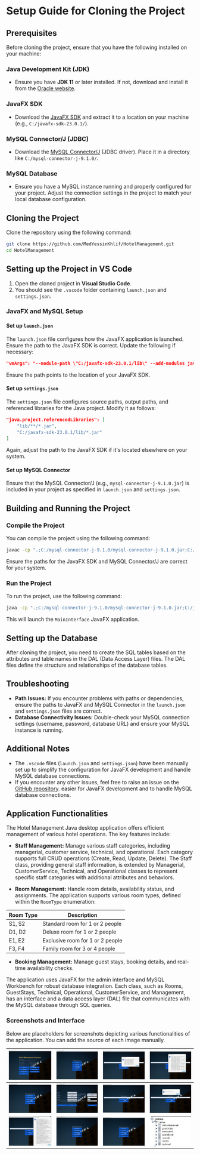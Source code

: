 
# Setup Guide for Cloning the Project

## Prerequisites

Before cloning the project, ensure that you have the following installed on your machine:

### Java Development Kit (JDK)

- Ensure you have **JDK 11** or later installed. If not, download and install it from the [Oracle website](https://www.oracle.com/java/technologies/javase-downloads.html).

### JavaFX SDK

- Download the [JavaFX SDK](https://gluonhq.com/products/javafx/) and extract it to a location on your machine (e.g., `C:/javafx-sdk-23.0.1/`).

### MySQL Connector/J (JDBC)

- Download the [MySQL Connector/J](https://dev.mysql.com/downloads/connector/j/) (JDBC driver). Place it in a directory like `C:/mysql-connector-j-9.1.0/`.

### MySQL Database

- Ensure you have a MySQL instance running and properly configured for your project. Adjust the connection settings in the project to match your local database configuration.

## Cloning the Project

Clone the repository using the following command:

```bash
git clone https://github.com/MedYessinKhlif/HotelManagement.git
cd HotelManagement
```

## Setting up the Project in VS Code

1. Open the cloned project in **Visual Studio Code**.
2. You should see the `.vscode` folder containing `launch.json` and `settings.json`.

### JavaFX and MySQL Setup

#### Set up `launch.json`

The `launch.json` file configures how the JavaFX application is launched. Ensure the path to the JavaFX SDK is correct. Update the following if necessary:

```json
"vmArgs": "--module-path \"C:/javafx-sdk-23.0.1/lib\" --add-modules javafx.controls,javafx.fxml"
```

Ensure the path points to the location of your JavaFX SDK.

#### Set up `settings.json`

The `settings.json` file configures source paths, output paths, and referenced libraries for the Java project. Modify it as follows:

```json
"java.project.referencedLibraries": [
    "lib/**/*.jar",  
    "C:/javafx-sdk-23.0.1/lib/*.jar"
]
```

Again, adjust the path to the JavaFX SDK if it's located elsewhere on your system.

#### Set up MySQL Connector

Ensure that the MySQL Connector/J (e.g., `mysql-connector-j-9.1.0.jar`) is included in your project as specified in `launch.json` and `settings.json`.

## Building and Running the Project

### Compile the Project

You can compile the project using the following command:

```bash
javac -cp ".;C:/mysql-connector-j-9.1.0/mysql-connector-j-9.1.0.jar;C:/javafx-sdk-23.0.1/lib/*" --module-path "C://javafx-sdk-23.0.1/lib" --add-modules javafx.controls,javafx.fxml Main/MainInterface.java
```

Ensure the paths for the JavaFX SDK and MySQL Connector/J are correct for your system.

### Run the Project

To run the project, use the following command:

```bash
java -cp ".;C:/mysql-connector-j-9.1.0/mysql-connector-j-9.1.0.jar;C:/javafx-sdk-23.0.1/lib/*" --module-path "C:/javafx-sdk-23.0.1/lib" --add-modules javafx.controls,javafx.fxml Main.MainInterface
```

This will launch the `MainInterface` JavaFX application.


## Setting up the Database
After cloning the project, you need to create the SQL tables based on the attributes and table names in the DAL (Data Access Layer) files. The DAL files define the structure and relationships of the database tables.


## Troubleshooting

- **Path Issues:** If you encounter problems with paths or dependencies, ensure the paths to JavaFX and MySQL Connector in the `launch.json` and `settings.json` files are correct.
- **Database Connectivity Issues:** Double-check your MySQL connection settings (username, password, database URL) and ensure your MySQL instance is running.

## Additional Notes

- The `.vscode` files (`launch.json` and `settings.json`) have been manually set up to simplify the configuration for JavaFX development and handle MySQL database connections.
- If you encounter any other issues, feel free to raise an issue on the [GitHub repository](https://github.com/MedYessinKhlif/HotelManagement.git).
easier for JavaFX development and to handle MySQL database connections.

## Application Functionalities

The Hotel Management Java desktop application offers efficient management of various hotel operations. The key features include:

- **Staff Management:** Manage various staff categories, including managerial, customer service, technical, and operational. Each category supports full CRUD operations (Create, Read, Update, Delete). The Staff class, providing general staff information, is extended by Managerial, CustomerService, Technical, and Operational classes to represent specific staff categories with additional attributes and behaviors.

- **Room Management:** Handle room details, availability status, and assignments.
The application supports various room types, defined within the `RoomType` enumeration:

| Room Type | Description                       |
|-----------|-----------------------------------|
| S1, S2    | Standard room for 1 or 2 people   |
| D1, D2    | Deluxe room for 1 or 2 people     |
| E1, E2    | Exclusive room for 1 or 2 people  |
| F3, F4    | Family room for 3 or 4 people     |

- **Booking Management:** Manage guest stays, booking details, and real-time availability checks.

The application uses JavaFX for the admin interface and MySQL Workbench for robust database integration. Each class, such as Rooms, GuestStays, Technical, Operational, CustomerService, and Management, has an interface and a data access layer (DAL) file that communicates with the MySQL database through SQL queries.


### Screenshots and Interface

Below are placeholders for screenshots depicting various functionalities of the application. You can add the source of each image manually.

| ![Image Placeholder](src/Resources/1.JPG) | ![Image Placeholder](src/Resources/2.JPG) | ![Image Placeholder](src/Resources/3.JPG) | ![Image Placeholder](src/Resources/4.JPG) |
|---------------------------------------------|---------------------------------------------|---------------------------------------------|---------------------------------------------|
| ![Image Placeholder](src/Resources/5.JPG) | ![Image Placeholder](src/Resources/6.JPG) | ![Image Placeholder](src/Resources/7.JPG) | ![Image Placeholder](src/Resources/8.JPG) |
| ![Image Placeholder](src/Resources/9.JPG) | ![Image Placeholder](src/Resources/10.JPG) | ![Image Placeholder](src/Resources/11.JPG) | ![Image Placeholder](src/Resources/12.JPG) |
